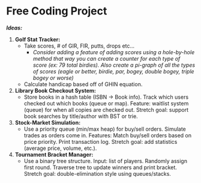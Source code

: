 # Free Coding Project

***Ideas:***  
1. **Golf Stat Tracker:**  
   - Take scores, # of GIR, FIR, putts, drops etc...
     - *Consider adding a feature of adding scores using a hole-by-hole method that way you can create a counter for each type of score (ex: 79 total birdies). Also create a pi-graph of all the types of scores (eagle or better, birdie, par, bogey, double bogey, triple bogey or worse)*
   - Calculate handicap based off of GHIN equation.
2. **Library Book Checkout System:**  
   - Store books in a hash table (ISBN → Book info). Track which users checked out which books (queue or map). Feature: waitlist system (queue) for when all copies are checked out. Stretch goal: support book searches by title/author with BST or trie.
3. **Stock-Market Simulation:**  
   - Use a priority queue (min/max heap) for buy/sell orders. Simulate trades as orders come in. Features: Match buy/sell orders based on price priority. Print transaction log. Stretch goal: add statistics (average price, volume, etc.).
4. **Tournament Bracket Manager:**  
   - Use a binary tree structure. Input: list of players. Randomly assign first round. Traverse tree to update winners and print bracket. Stretch goal: double-elimination style using queues/stacks.